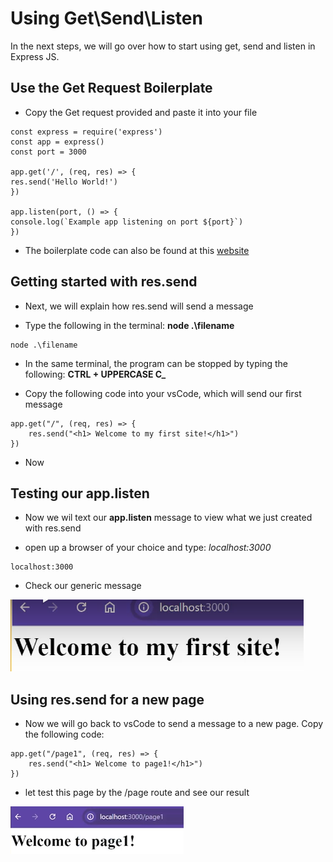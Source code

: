 # Using Get\Send\Listen

In the next steps, we will go over how to start using get, send and listen in Express JS.

## Use the Get Request Boilerplate

- Copy the Get request provided and paste it into your file

```
const express = require('express')
const app = express()
const port = 3000

app.get('/', (req, res) => {
res.send('Hello World!')
})

app.listen(port, () => {
console.log(`Example app listening on port ${port}`)
})
```

- The boilerplate code can also be found at this [website](https://expressjs.com/en/starter/hello-world.html)

## Getting started with res.send

- Next, we will explain how res.send will send a message

- Type the following in the terminal: **node .\filename**

```
node .\filename
```

- In the same terminal, the program can be stopped by typing the following: **CTRL + UPPERCASE C\_**

- Copy the following code into your vsCode, which will send our first message

```
app.get("/", (req, res) => {
    res.send("<h1> Welcome to my first site!</h1>")
})
```

- Now

## Testing our app.listen

- Now we wil text our **app.listen** message to view what we just created with res.send

- open up a browser of your choice and type: _localhost:3000_

```
localhost:3000
```

- Check our generic message

![message](./task3/listenTest.png)

## Using res.send for a new page

- Now we will go back to vsCode to send a message to a new page. Copy the following code:

```
app.get("/page1", (req, res) => {
    res.send("<h1> Welcome to page1!</h1>")
})
```

- let test this page by the /page route and see our result 

![pageTest](./task3/chnagePageTest.png)
